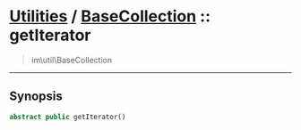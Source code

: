 # [Utilities](util.md) / [BaseCollection](util-BaseCollection.md) :: getIterator
 > im\util\BaseCollection
____

## Synopsis
```php
abstract public getIterator()
```
